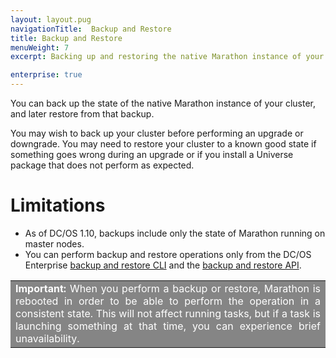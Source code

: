 ```yaml
---
layout: layout.pug
navigationTitle:  Backup and Restore
title: Backup and Restore
menuWeight: 7
excerpt: Backing up and restoring the native Marathon instance of your clusters

enterprise: true
---
```


You can back up the state of the native Marathon instance of your cluster, and later restore from that backup.

You may wish to back up your cluster before performing an upgrade or downgrade. You may need to restore your cluster to a known good state if something goes wrong during an upgrade or if you install a Universe package that does not perform as expected.

# Limitations

- As of DC/OS 1.10, backups include only the state of Marathon running on master nodes.
- You can perform backup and restore operations only from the DC/OS Enterprise [backup and restore CLI](/1.11/administering-clusters/backup-and-restore/backup-restore-cli) and the [backup and restore API](/1.11/administering-clusters/backup-and-restore/backup-restore-api).

<table class=“table” bgcolor=#858585>
<tr> 
  <td align=justify style=color:white><strong>Important:</strong> When you perform a backup or restore, Marathon is rebooted in order to be able to perform the operation in a consistent state. This will not affect running tasks, but if a task is launching something at that time, you can experience brief unavailability.</td> 
</tr> 
</table>
